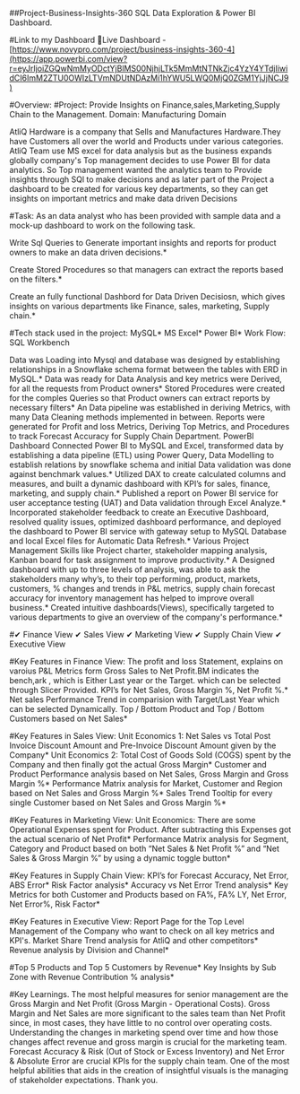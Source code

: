 ##Project-Business-Insights-360
SQL Data Exploration & Power BI Dashboard.

#Link to my Dashboard
🔷Live Dashboard - [https://www.novypro.com/project/business-insights-360-4](https://app.powerbi.com/view?r=eyJrIjoiZGQwNmMyODctYjBlMS00NjhjLTk5MmMtNTNkZjc4YzY4YTdjIiwidCI6ImM2ZTU0OWIzLTVmNDUtNDAzMi1hYWU5LWQ0MjQ0ZGM1YjJjNCJ9)


#Overview:
#Project: Provide Insights on Finance,sales,Marketing,Supply Chain to the Management. Domain: Manufacturing Domain

AtliQ Hardware is a company that Sells and Manufactures Hardware.They have Customers all over the world and Products under various categories. AtliQ Team use MS excel for data analysis but as the business expands globally company's Top management decides to use Power BI for data analytics. So Top management wanted the analytics team to Provide insights through SQl to make decisions and as later part of the Project a dashboard to be created for various key departments, so they can get insights on important metrics and make data driven Decisions

#Task:
As an data analyst who has been provided with sample data and a mock-up dashboard to work on the following task.

Write Sql Queries to Generate important insights and reports for product owners to make an data driven decisions.*

Create Stored Procedures so that managers can extract the reports based on the filters.*

Create an fully functional Dashbord for Data Driven Decisiosn, which gives insights on various departments like Finance, sales, marketing, Supply chain.*

#Tech stack used in the project:
MySQL*
MS Excel*
Power BI*
Work Flow:
SQL Workbench

Data was Loading into Mysql and database was designed by establishing relationships in a Snowflake schema format between the tables with ERD in MySQL.*
Data was ready for Data Analysis and key metrics were Derived, for all the requests from Product owners*
Stored Procedures were created for the comples Queries so that Product owners can extract reports by necessary filters*
An Data pipeline was established in deriving Metrics, with many Data Cleaning methods implemented in between.
Reports were generated for Profit and loss Metrics, Deriving Top Metrics, and Procedures to track Forecast Accuracy for Supply Chain Department.
PowerBI Dashboard
Connected Power BI to MySQL and Excel, transformed data by establishing a data pipeline (ETL) using Power Query, Data Modelling to establish relations by snowflake schema and initial Data validation was done against benchmark values.*
Utilized DAX to create calculated columns and measures, and built a dynamic dashboard with KPI’s for sales, finance, marketing, and supply chain.*
Published a report on Power BI service for user acceptance testing (UAT) and Data validation through Excel Analyze.*
Incorporated stakeholder feedback to create an Executive Dashboard, resolved quality issues, optimized dashboard performance, and deployed the dashboard to Power BI service with gateway setup to MySQL Database and local Excel files for Automatic Data Refresh.*
Various Project Management Skills like Project charter, stakeholder mapping analysis, Kanban board for task assignment to improve productivity.*
A Designed dashboard with up to three levels of analysis, was able to ask the stakeholders many why’s, to their top performing, product, markets, customers, % changes and trends in P&L metrics, supply chain forecast accuracy for inventory management has helped to improve overall business.*
Created intuitive dashboards(Views), specifically targeted to various departments to give an overview of the company's performance.*

#✔ Finance View ✔ Sales View ✔ Marketing View ✔ Supply Chain View ✔ Executive View

#Key Features in Finance View:
The profit and loss Statement, explains on varoius P&L Metrics form Gross Sales to Net Profit.BM indicates the bench,ark , which is Either Last year or the Target. which can be selected through Slicer Provided.
KPI’s for Net Sales, Gross Margin %, Net Profit %.*
Net sales Performance Trend in comparision with Target/Last Year which can be selected Dynamically.
Top / Bottom Product and Top / Bottom Customers based on Net Sales*

#Key Features in Sales View:
Unit Economics 1: Net Sales vs Total Post Invoice Discount Amount and Pre-Invoice Discount Amount given by the Company*
Unit Economics 2: Total Cost of Goods Sold (COGS) spent by the Company and then finally got the actual Gross Margin*
Customer and Product Performance analysis based on Net Sales, Gross Margin and Gross Margin %*
Performance Matrix analysis for Market, Customer and Region based on Net Sales and Gross Margin %*
Sales Trend Tooltip for every single Customer based on Net Sales and Gross Margin %*

#Key Features in Marketing View:
Unit Economics: There are some Operational Expenses spent for Product. After subtracting this Expenses got the actual scenario of Net Profit*
Performance Matrix analysis for Segment, Category and Product based on both “Net Sales & Net Profit %” and “Net Sales & Gross Margin %” by using a dynamic toggle button*

#Key Features in Supply Chain View:
KPI’s for Forecast Accuracy, Net Error, ABS Error*
Risk Factor analysis*
Accuracy vs Net Error Trend analysis*
Key Metrics for both Customer and Products based on FA%, FA% LY, Net Error, Net Error%, Risk Factor*

#Key Features in Executive View:
Report Page for the Top Level Management of the Company who want to check on all key metrics and KPI's.
Market Share Trend analysis for AtliQ and other competitors*
Revenue analysis by Division and Channel*

#Top 5 Products and Top 5 Customers by Revenue*
Key Insights by Sub Zone with Revenue Contribution % analysis*

#Key Learnings.
The most helpful measures for senior management are the Gross Margin and Net Profit (Gross Margin - Operational Costs).
Gross Margin and Net Sales are more significant to the sales team than Net Profit since, in most cases, they have little to no control over operating costs.
Understanding the changes in marketing spend over time and how those changes affect revenue and gross margin is crucial for the marketing team.
Forecast Accuracy & Risk (Out of Stock or Excess Inventory) and Net Error & Absolute Error are crucial KPIs for the supply chain team.
One of the most helpful abilities that aids in the creation of insightful visuals is the managing of stakeholder expectations.
Thank you.
